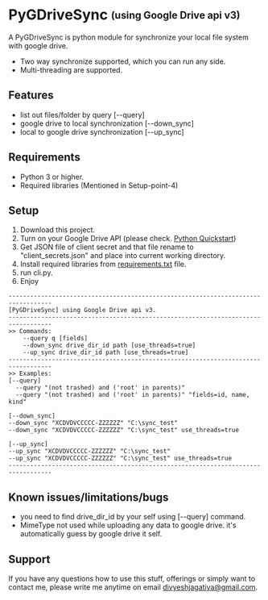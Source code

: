 # PyGDriveSync <sub><sup>(using Google Drive api v3)</sup></sub>
A PyGDriveSync is python module for synchronize your local file system with google drive.<br/> 
- Two way synchronize supported, which you can run any side.<br/> 
- Multi-threading are supported.

## Features
- list out files/folder by query [--query]
- google drive to local synchronization [--down_sync]
- local to google drive synchronization [--up_sync]

## Requirements
- Python 3 or higher.
- Required libraries (Mentioned in Setup-point-4)


## Setup
1. Download this project.
2. Turn on your Google Drive API (please check. [Python Quickstart](https://developers.google.com/drive/api/v3/quickstart/python))
3. Get JSON file of client secret and that file rename to "client_secrets.json" and place into current working directory. 
4. Install required libraries from [requirements.txt](requirements.txt) file.
5. run cli.py.
6. Enjoy

```
----------------------------------------------------------------------------------
[PyGDriveSync] using Google Drive api v3.
----------------------------------------------------------------------------------
>> Commands:
    --query q [fields]
    --down_sync drive_dir_id path [use_threads=true]
    --up_sync drive_dir_id path [use_threads=true]
----------------------------------------------------------------------------------
>> Examples:
[--query]
  --query "(not trashed) and ('root' in parents)"
  --query "(not trashed) and ('root' in parents)" "fields=id, name, kind"

[--down_sync]
--down_sync "XCDVDVCCCCC-ZZZZZZ" "C:\sync_test"
--down_sync "XCDVDVCCCCC-ZZZZZZ" "C:\sync_test" use_threads=true

[--up_sync]
--up_sync "XCDVDVCCCCC-ZZZZZZ" "C:\sync_test"
--up_sync "XCDVDVCCCCC-ZZZZZZ" "C:\sync_test" use_threads=true
----------------------------------------------------------------------------------
```
## Known issues/limitations/bugs

- you need to find drive_dir_id by your self using [--query] command.
- MimeType not used while uploading any data to google drive. it's automatically guess by google drive it self.

## Support

If you have any questions how to use this stuff, offerings or simply want to contact me, please write me anytime on email [divyeshjagatiya@gmail.com](mailto:divyeshjagatiya@gmail.com).
